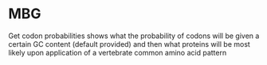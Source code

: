 # MBG
Get codon probabilities shows what the probability of codons will be given a certain GC content (default provided) and then what proteins will be most likely upon application of a vertebrate common amino acid pattern